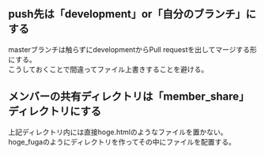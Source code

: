 ## push先は「development」or「自分のブランチ」にする
masterブランチは触らずにdevelopmentからPull requestを出してマージする形にする。
<br>
こうしておくことで間違ってファイル上書きすることを避ける。

## メンバーの共有ディレクトリは「member_share」ディレクトリにする
上記ディレクトリ内には直接hoge.htmlのようなファイルを置かない。
<br>
hoge_fugaのようにディレクトリを作ってその中にファイルを配置する。
